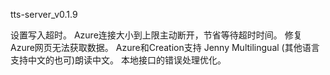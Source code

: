 tts-server_v0.1.9

设置写入超时。
Azure连接大小到上限主动断开，节省等待超时时间。
修复Azure网页无法获取数据。
Azure和Creation支持 Jenny Multilingual (其他语言支持中文的也可)朗读中文。
本地接口的错误处理优化。
